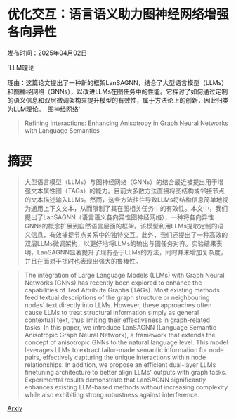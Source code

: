 # 优化交互：语言语义助力图神经网络增强各向异性

发布时间：2025年04月02日

`LLM理论

理由：这篇论文提出了一种新的框架LanSAGNN，结合了大型语言模型（LLMs）和图神经网络（GNNs），以改进LLMs在图任务中的性能。它探讨了如何通过定制的语义信息和双层微调架构来提升模型的有效性，属于方法论上的创新，因此归类为LLM理论。` `图神经网络`

> Refining Interactions: Enhancing Anisotropy in Graph Neural Networks with Language Semantics

# 摘要

> 大型语言模型（LLMs）与图神经网络（GNNs）的结合最近被提出用于增强文本属性图（TAGs）的能力。目前大多数方法直接将图结构或邻接节点的文本描述输入LLMs。然而，这些方法往往导致LLMs将结构信息简单地视为通用上下文文本，从而限制了其在图相关任务中的有效性。本文中，我们提出了LanSAGNN（语言语义各向异性图神经网络），一种将各向异性GNNs的概念扩展到自然语言层面的框架。该模型利用LLMs提取定制的语义信息，有效捕捉节点关系中的独特交互。此外，我们还提出了一种高效的双层LLMs微调架构，以更好地将LLMs的输出与图任务对齐。实验结果表明，LanSAGNN显著提升了现有基于LLMs的方法，同时并未增加复杂度，并且在面对干扰时也表现出强大的鲁棒性。

> The integration of Large Language Models (LLMs) with Graph Neural Networks (GNNs) has recently been explored to enhance the capabilities of Text Attribute Graphs (TAGs). Most existing methods feed textual descriptions of the graph structure or neighbouring nodes' text directly into LLMs. However, these approaches often cause LLMs to treat structural information simply as general contextual text, thus limiting their effectiveness in graph-related tasks. In this paper, we introduce LanSAGNN (Language Semantic Anisotropic Graph Neural Network), a framework that extends the concept of anisotropic GNNs to the natural language level. This model leverages LLMs to extract tailor-made semantic information for node pairs, effectively capturing the unique interactions within node relationships. In addition, we propose an efficient dual-layer LLMs finetuning architecture to better align LLMs' outputs with graph tasks. Experimental results demonstrate that LanSAGNN significantly enhances existing LLM-based methods without increasing complexity while also exhibiting strong robustness against interference.

[Arxiv](https://arxiv.org/abs/2504.01429)